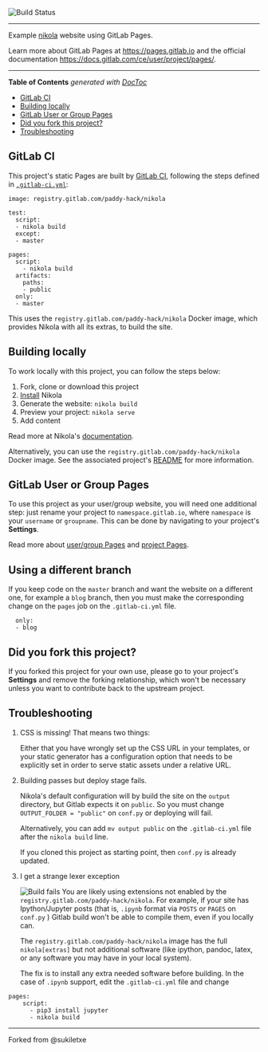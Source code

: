 ﻿![Build Status](https://gitlab.com/pages/nikola/badges/master/build.svg)

---

Example [nikola] website using GitLab Pages.

Learn more about GitLab Pages at https://pages.gitlab.io and the official
documentation https://docs.gitlab.com/ce/user/project/pages/.

---

<!-- START doctoc generated TOC please keep comment here to allow auto update -->
<!-- DON'T EDIT THIS SECTION, INSTEAD RE-RUN doctoc TO UPDATE -->
**Table of Contents**  *generated with [DocToc](https://github.com/thlorenz/doctoc)*

- [GitLab CI](#gitlab-ci)
- [Building locally](#building-locally)
- [GitLab User or Group Pages](#gitlab-user-or-group-pages)
- [Did you fork this project?](#did-you-fork-this-project)
- [Troubleshooting](#troubleshooting)

<!-- END doctoc generated TOC please keep comment here to allow auto update -->

## GitLab CI

This project's static Pages are built by [GitLab CI][ci], following the steps
defined in [`.gitlab-ci.yml`](.gitlab-ci.yml):

```
image: registry.gitlab.com/paddy-hack/nikola

test:
  script:
  - nikola build
  except:
  - master

pages:
  script:
    - nikola build
  artifacts:
    paths:
    - public
  only:
  - master
```

This uses the `registry.gitlab.com/paddy-hack/nikola` Docker image,
which provides Nikola with all its extras, to build the site.

## Building locally

To work locally with this project, you can follow the steps below:

1. Fork, clone or download this project
1. [Install][] Nikola
1. Generate the website: `nikola build`
1. Preview your project: `nikola serve`
1. Add content

Read more at Nikola's [documentation][].

Alternatively, you can use the `registry.gitlab.com/paddy-hack/nikola`
Docker image.  See the associated project's [README][image-readme] for
more information.

## GitLab User or Group Pages

To use this project as your user/group website, you will need one additional
step: just rename your project to `namespace.gitlab.io`, where `namespace` is
your `username` or `groupname`. This can be done by navigating to your
project's **Settings**.

Read more about [user/group Pages][userpages] and [project Pages][projpages].

## Using a different branch

If you keep code on the `master` branch and want the website on a different one,
for example a `blog` branch, then you must make the corresponding change
on the `pages` job on the `.gitlab-ci.yml` file.

```
  only:
  - blog
```


## Did you fork this project?

If you forked this project for your own use, please go to your project's
**Settings** and remove the forking relationship, which won't be necessary
unless you want to contribute back to the upstream project.

## Troubleshooting

1. CSS is missing! That means two things:

    Either that you have wrongly set up the CSS URL in your templates, or
    your static generator has a configuration option that needs to be explicitly
    set in order to serve static assets under a relative URL.

1. Building passes but deploy stage fails.

    Nikola's default configuration will by build the site on the `output` directory,
    but Gitlab expects it on  `public`.  So you must change
    `OUTPUT_FOLDER = "public"` on `conf.py` or deploying will fail.

    Alternatively, you can add `mv output public` on the `.gitlab-ci.yml` file
    after the `nikola build` line.

    If you cloned this project as starting point, then `conf.py` is already updated.

1. I get a strange lexer exception

    ![Build fails](https://i.imgur.com/e5nJVct.png)
    You are likely using extensions not enabled by the `registry.gitlab.com/paddy-hack/nikola`.
    For example, if your site has Ipython/Jupyter posts
    (that is, `.ipynb` format via `POSTS` or `PAGES` on `conf.py` )
    Gitlab build won't be able to compile them, even if you locally can.

    The `registry.gitlab.com/paddy-hack/nikola` image has the full `nikola[extras]`  but not
    additional software (like ipython, pandoc, latex, or any software you may
    have in your local system).

    The fix is to install any extra needed software before building.
    In the case of `.ipynb` support,  edit the `.gitlab-ci.yml` file and change

```
pages:
    script:
      - pip3 install jupyter
      - nikola build
```

----

Forked from @sukiletxe

[ci]: https://about.gitlab.com/gitlab-ci/
[nikola]: https://getnikola.com/
[install]: https://getnikola.com/getting-started.html
[documentation]: https://getnikola.com/documentation.html
[userpages]: https://docs.gitlab.com/ce/user/project/pages/introduction.html#user-or-group-pages
[projpages]: https://docs.gitlab.com/ce/user/project/pages/introduction.html#project-pages
[image-readme]: https://gitlab.com/paddy-hack/nikola
